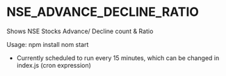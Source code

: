 # NSE_ADVANCE_DECLINE_RATIO
Shows NSE Stocks Advance/ Decline count &amp; Ratio 

Usage:
npm install
nom start

- Currently scheduled to run every 15 minutes, which can be changed in index.js (cron expression)
